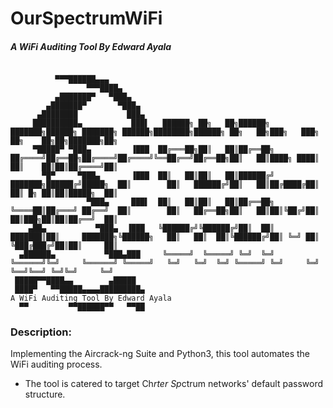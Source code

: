 # OurSpectrumWiFi
##### A WiFi Auditing Tool By Edward Ayala
    
```ascii

          ▀▀▀██████▄▄▄
                 ▀▀▀████▄
          ▄███████▀   ▀███▄
        ▄███████▀       ▀███▄
      ▄████████           ███▄
     ██████████▄           ███▌   ██████╗ ██╗   ██╗██████╗     ███████╗██████╗ ███████╗ ██████╗████████╗██████╗ ██╗   ██╗███╗   ███╗    ██╗    ██╗██╗███████╗██╗
     ▀█████▀ ▀███▄         ▐███  ██╔═══██╗██║   ██║██╔══██╗    ██╔════╝██╔══██╗██╔════╝██╔════╝╚══██╔══╝██╔══██╗██║   ██║████╗ ████║    ██║    ██║██║██╔════╝██║
       ▀█▀     ▀███▄       ▐███  ██║   ██║██║   ██║██████╔╝    ███████╗██████╔╝█████╗  ██║        ██║   ██████╔╝██║   ██║██╔████╔██║    ██║ █╗ ██║██║█████╗  ██║
                 ▀███▄     ███▌  ██║   ██║██║   ██║██╔══██╗    ╚════██║██╔═══╝ ██╔══╝  ██║        ██║   ██╔══██╗██║   ██║██║╚██╔╝██║    ██║███╗██║██║██╔══╝  ██║
    ▄██▄           ▀███▄  ▐███   ╚██████╔╝╚██████╔╝██║  ██║    ███████║██║     ███████╗╚██████╗   ██║   ██║  ██║╚██████╔╝██║ ╚═╝ ██║    ╚███╔███╔╝██║██║     ██║
  ▄██████▄           ▀███▄███     ╚═════╝  ╚═════╝ ╚═╝  ╚═╝    ╚══════╝╚═╝     ╚══════╝ ╚═════╝   ╚═╝   ╚═╝  ╚═╝ ╚═════╝ ╚═╝     ╚═╝     ╚══╝╚══╝ ╚═╝╚═╝     ╚═╝
 █████▀▀████▄▄        ▄█████
 ████▀   ▀▀█████▄▄▄▄█████████▄                                                 A WiFi Auditing Tool By Edward Ayala
  ▀▀         ▀▀██████▀▀   ▀▀██

```

### Description:
Implementing the Aircrack-ng Suite and Python3, this tool automates the WiFi auditing process.
* The tool is catered to target Ch*rter Sp*ctrum networks' default password structure.


